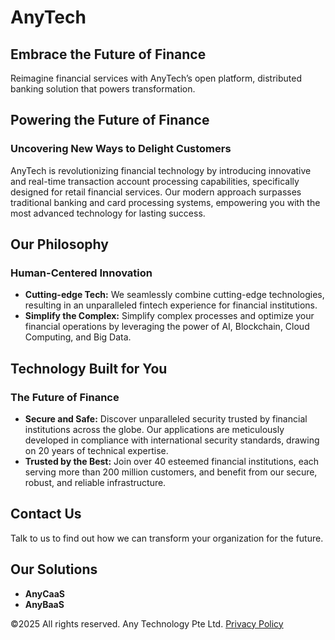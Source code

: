 # AnyTech

## Embrace the Future of Finance

Reimagine financial services with AnyTech’s open platform, distributed banking solution that powers transformation.

## Powering the Future of Finance

### Uncovering New Ways to Delight Customers

AnyTech is revolutionizing financial technology by introducing innovative and real-time transaction account processing capabilities, specifically designed for retail financial services. Our modern approach surpasses traditional banking and card processing systems, empowering you with the most advanced technology for lasting success.

## Our Philosophy

### Human-Centered Innovation

- **Cutting-edge Tech:** We seamlessly combine cutting-edge technologies, resulting in an unparalleled fintech experience for financial institutions.
- **Simplify the Complex:** Simplify complex processes and optimize your financial operations by leveraging the power of AI, Blockchain, Cloud Computing, and Big Data.

## Technology Built for You

### The Future of Finance

- **Secure and Safe:** Discover unparalleled security trusted by financial institutions across the globe. Our applications are meticulously developed in compliance with international security standards, drawing on 20 years of technical expertise.
- **Trusted by the Best:** Join over 40 esteemed financial institutions, each serving more than 200 million customers, and benefit from our secure, robust, and reliable infrastructure.

## Contact Us

Talk to us to find out how we can transform your organization for the future.

## Our Solutions

- **AnyCaaS**
- **AnyBaaS**

©2025 All rights reserved. Any Technology Pte Ltd. [Privacy Policy](#)
